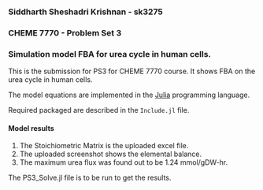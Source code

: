 ### Siddharth Sheshadri Krishnan - sk3275
### CHEME 7770 - Problem Set 3

### Simulation model FBA for urea cycle in human cells.

This is the submission for PS3 for CHEME 7770 course. It shows FBA on the urea cycle in human cells.

The model equations are implemented in the [Julia](https://www.julialang.org) programming language.

Required packaged are described in the ``Include.jl`` file.

#### Model results
1. The Stoichiometric Matrix is the uploaded excel file.
2. The uploaded screenshot shows the elemental balance.
3. The maximum urea flux was found out to be 1.24 mmol/gDW-hr.

The PS3_Solve.jl file is to be run to get the results.
